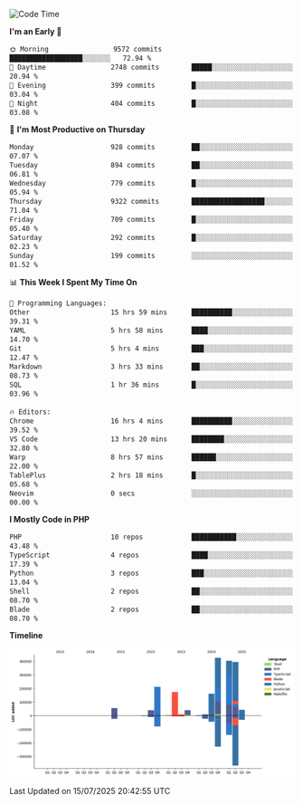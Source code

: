 <!--START_SECTION:waka-->
![Code Time](http://img.shields.io/badge/Code%20Time-3%2C826%20hrs%2051%20mins-blue)

**I'm an Early 🐤** 

```text
🌞 Morning                9572 commits        ██████████████████░░░░░░░   72.94 % 
🌆 Daytime                2748 commits        █████░░░░░░░░░░░░░░░░░░░░   20.94 % 
🌃 Evening                399 commits         █░░░░░░░░░░░░░░░░░░░░░░░░   03.04 % 
🌙 Night                  404 commits         █░░░░░░░░░░░░░░░░░░░░░░░░   03.08 % 
```
📅 **I'm Most Productive on Thursday** 

```text
Monday                   928 commits         ██░░░░░░░░░░░░░░░░░░░░░░░   07.07 % 
Tuesday                  894 commits         ██░░░░░░░░░░░░░░░░░░░░░░░   06.81 % 
Wednesday                779 commits         █░░░░░░░░░░░░░░░░░░░░░░░░   05.94 % 
Thursday                 9322 commits        ██████████████████░░░░░░░   71.04 % 
Friday                   709 commits         █░░░░░░░░░░░░░░░░░░░░░░░░   05.40 % 
Saturday                 292 commits         █░░░░░░░░░░░░░░░░░░░░░░░░   02.23 % 
Sunday                   199 commits         ░░░░░░░░░░░░░░░░░░░░░░░░░   01.52 % 
```


📊 **This Week I Spent My Time On** 

```text
💬 Programming Languages: 
Other                    15 hrs 59 mins      ██████████░░░░░░░░░░░░░░░   39.31 % 
YAML                     5 hrs 58 mins       ████░░░░░░░░░░░░░░░░░░░░░   14.70 % 
Git                      5 hrs 4 mins        ███░░░░░░░░░░░░░░░░░░░░░░   12.47 % 
Markdown                 3 hrs 33 mins       ██░░░░░░░░░░░░░░░░░░░░░░░   08.73 % 
SQL                      1 hr 36 mins        █░░░░░░░░░░░░░░░░░░░░░░░░   03.96 % 

🔥 Editors: 
Chrome                   16 hrs 4 mins       ██████████░░░░░░░░░░░░░░░   39.52 % 
VS Code                  13 hrs 20 mins      ████████░░░░░░░░░░░░░░░░░   32.80 % 
Warp                     8 hrs 57 mins       ██████░░░░░░░░░░░░░░░░░░░   22.00 % 
TablePlus                2 hrs 18 mins       █░░░░░░░░░░░░░░░░░░░░░░░░   05.68 % 
Neovim                   0 secs              ░░░░░░░░░░░░░░░░░░░░░░░░░   00.00 % 
```

**I Mostly Code in PHP** 

```text
PHP                      10 repos            ███████████░░░░░░░░░░░░░░   43.48 % 
TypeScript               4 repos             ████░░░░░░░░░░░░░░░░░░░░░   17.39 % 
Python                   3 repos             ███░░░░░░░░░░░░░░░░░░░░░░   13.04 % 
Shell                    2 repos             ██░░░░░░░░░░░░░░░░░░░░░░░   08.70 % 
Blade                    2 repos             ██░░░░░░░░░░░░░░░░░░░░░░░   08.70 % 
```



**Timeline**

![Lines of Code chart](https://raw.githubusercontent.com/abrahamgreyson/abrahamgreyson/main/assets/bar_graph.png)


 Last Updated on 15/07/2025 20:42:55 UTC
<!--END_SECTION:waka-->
